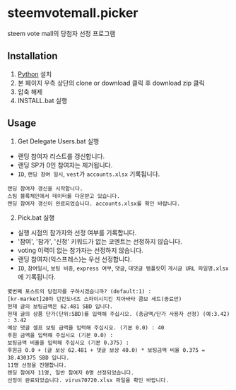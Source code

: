 # steemvotemall.picker

steem vote mall의 당첨자 선정 프로그램

## Installation

1. [Python](https://www.python.org/ftp/python/3.6.3/python-3.6.3.exe) 설치
2. 본 페이지 우측 상단의 clone or download 클릭 후 download zip 클릭
3. 압축 해제
4. INSTALL.bat 실행

## Usage

1. Get Delegate Users.bat 실행

- 랜딩 참여자 리스트를 갱신합니다.
- 랜딩 SP가 0인 참여자는 제거됩니다.
- `ID`, `랜딩 참여 일시`, `vest`가 `accounts.xlsx` 기록됩니다.

```
랜딩 참여자 갱신을 시작합니다.
스팀 블록체인에서 데이터를 다운받고 있습니다.
랜딩 참여자 갱신이 완료되었습니다. accounts.xlsx를 확인 바랍니다.
```

2. Pick.bat 실행

- 실행 시점의 참가자와 선정 여부를 기록합니다.
- '참여', '참가', '신청' 키워드가 없는 코멘트는 선정하지 않습니다.
- voting 이력이 없는 참가자는 선정하지 않습니다.
- 랜딩 참여자(익스프레스)는 우선 선정합니다.
- `ID`, `참여일시`, `보팅 비중`, `express 여부`, `댓글`, `대댓글 템플릿`이 `게시글 URL 파일명.xlsx`에 기록됩니다.

```
몇번째 포스트의 당첨자를 구하시겠습니까? (default:1) :
[kr-market]20차 던킨도너츠 스파이시치킨 치아바타 콤보 세트(종료만)
현재 글의 보팅금액은 62.481 SBD 입니다.
현재 글의 상품 단가(단위:SBD)를 입력해 주십시오. (총금액/단가 사용자 선정) (예:3.42) : 3.42
예상 댓글 셀프 보팅 금액을 임력해 주십시오. (기본 0.0) : 40
후원 금액을 입력해 주십시오 (기본 0.0) :
보팅금액 비율을 입력해 주십시오 (기본 0.375) :
후원금 0.0 + (글 보상 62.481 + 댓글 보상 40.0) * 보팅금액 비율 0.375 = 38.430375 SBD 입니다.
11명 선정을 진행합니다.
랜딩 참여자 11명, 일반 참여자 0명 선정되었습니다.
선정이 완료되었습니다. virus70720.xlsx 파일을 확인 바랍니다.
```